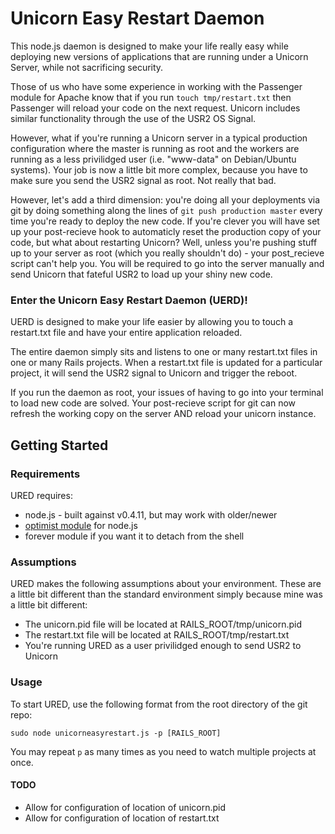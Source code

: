 # Unicorn Easy Restart Daemon
This node.js daemon is designed to make your life really easy while deploying
new versions of applications that are running under a Unicorn Server, while not
sacrificing security.

Those of us who have some experience in working with the Passenger module for
Apache know that if you run `touch tmp/restart.txt` then Passenger will reload
your code on the next request. Unicorn includes similar functionality through the
use of the USR2 OS Signal.

However, what if you're running a Unicorn server in a typical production
configuration where the master is running as root and the workers are running as
a less privilidged user (i.e. "www-data" on Debian/Ubuntu systems). Your job is
now a little bit more complex, because you have to make sure you send the USR2
signal as root. Not really that bad.

However, let's add a third dimension: you're doing all your deployments via git
by doing something along the lines of `git push production master` every time
you're ready to deploy the new code. If you're clever you will have set up your
post-recieve hook to automaticly reset the production copy of your code, but what
about restarting Unicorn? Well, unless you're pushing stuff up to your server as
root (which you really shouldn't do) - your post_recieve script can't help you.
You will be required to go into the server manually and send Unicorn that fateful
USR2 to load up your shiny new code.

### Enter the Unicorn Easy Restart Daemon (UERD)!
UERD is designed to make your life easier by allowing you to touch a restart.txt
file and have your entire application reloaded.

The entire daemon simply sits and listens to one or many restart.txt files in
one or many Rails projects. When a restart.txt file is updated for a particular
project, it will send the USR2 signal to Unicorn and trigger the reboot.

If you run the daemon as root, your issues of having to go into your terminal
to load new code are solved. Your post-recieve script for git can now refresh
the working copy on the server AND reload your unicorn instance.

## Getting Started

### Requirements
URED requires:
* node.js - built against v0.4.11, but may work with older/newer
* [optimist module](https://github.com/substack/node-optimist) for node.js
* forever module if you want it to detach from the shell

### Assumptions
URED makes the following assumptions about your environment. These are a little
bit different than the standard environment simply because mine was a little bit
different:
* The unicorn.pid file will be located at RAILS_ROOT/tmp/unicorn.pid
* The restart.txt file will be located at RAILS_ROOT/tmp/restart.txt
* You're running URED as a user privilidged enough to send USR2 to Unicorn

### Usage
To start URED, use the following format from the root directory of the git repo:

`sudo node unicorneasyrestart.js -p [RAILS_ROOT]`

You may repeat `p` as many times as you need to watch multiple projects at once.

#### TODO
* Allow for configuration of location of unicorn.pid
* Allow for configuration of location of restart.txt
